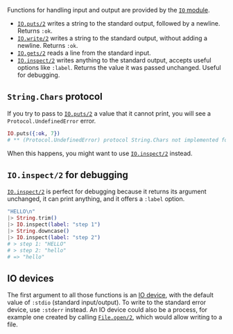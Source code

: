 Functions for handling input and output are provided by the [`IO` module][module-io].

- [`IO.puts/2`][io-puts] writes a string to the standard output, followed by a newline. Returns `:ok`.
- [`IO.write/2`][io-write] writes a string to the standard output, without adding a newline. Returns `:ok`.
- [`IO.gets/2`][io-gets] reads a line from the standard input.
- [`IO.inspect/2`][io-inspect] writes anything to the standard output, accepts useful options like `:label`. Returns the value it was passed unchanged. Useful for debugging.

## `String.Chars` protocol

If you try to pass to [`IO.puts/2`][io-puts] a value that it cannot print, you will see a `Protocol.UndefinedError` error.

```elixir
IO.puts({:ok, 7})
# ** (Protocol.UndefinedError) protocol String.Chars not implemented for {:ok, 7} of type Tuple
```

When this happens, you might want to use [`IO.inspect/2`][io-inspect] instead.

## `IO.inspect/2` for debugging

[`IO.inspect/2`][io-inspect] is perfect for debugging because it returns its argument unchanged, it can print anything, and it offers a `:label` option.

```elixir
"HELLO\n"
|> String.trim()
|> IO.inspect(label: "step 1")
|> String.downcase()
|> IO.inspect(label: "step 2")
# > step 1: "HELLO"
# > step 2: "hello"
# => "hello"
```

## IO devices

The first argument to all those functions is an [IO device][io-devices], with the default value of `:stdio` (standard input/output). To write to the standard error device, use `:stderr` instead. An IO device could also be a process, for example one created by calling [`File.open/2`][file-open], which would allow writing to a file.

[module-io]: https://hexdocs.pm/elixir/IO.html
[io-puts]: https://hexdocs.pm/elixir/IO.html#puts/2
[io-write]: https://hexdocs.pm/elixir/IO.html#write/2
[io-gets]: https://hexdocs.pm/elixir/IO.html#gets/2
[io-inspect]: https://hexdocs.pm/elixir/IO.html#inspect/2
[io-device]: https://hexdocs.pm/elixir/IO.html#module-io-devices
[file-open]: https://hexdocs.pm/elixir/File.html#open/2
[io-devices]: https://hexdocs.pm/elixir/IO.html#module-io-devices
